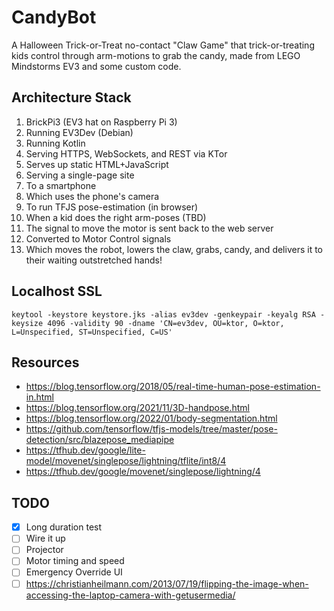 # CandyBot
A Halloween Trick-or-Treat no-contact "Claw Game" 
that trick-or-treating kids control through arm-motions to grab the candy, 
made from LEGO Mindstorms EV3 and some custom code.

## Architecture Stack

1. BrickPi3 (EV3 hat on Raspberry Pi 3)
2. Running EV3Dev (Debian)
3. Running Kotlin
4. Serving HTTPS, WebSockets, and REST via KTor
5. Serves up static HTML+JavaScript
6. Serving a single-page site
7. To a smartphone
8. Which uses the phone's camera
9. To run TFJS pose-estimation (in browser)
10. When a kid does the right arm-poses (TBD)
11. The signal to move the motor is sent back to the web server
12. Converted to Motor Control signals
13. Which moves the robot, lowers the claw, grabs, candy, and delivers it to their waiting outstretched hands!

## Localhost SSL

`keytool -keystore keystore.jks -alias ev3dev -genkeypair -keyalg RSA -keysize 4096 -validity 90 -dname 'CN=ev3dev, OU=ktor, O=ktor, L=Unspecified, ST=Unspecified, C=US'`

## Resources

* https://blog.tensorflow.org/2018/05/real-time-human-pose-estimation-in.html
* https://blog.tensorflow.org/2021/11/3D-handpose.html
* https://blog.tensorflow.org/2022/01/body-segmentation.html
* https://github.com/tensorflow/tfjs-models/tree/master/pose-detection/src/blazepose_mediapipe
* https://tfhub.dev/google/lite-model/movenet/singlepose/lightning/tflite/int8/4
* https://tfhub.dev/google/movenet/singlepose/lightning/4

## TODO

- [x] Long duration test 
- [ ] Wire it up
- [ ] Projector
- [ ] Motor timing and speed
- [ ] Emergency Override UI
- [ ] https://christianheilmann.com/2013/07/19/flipping-the-image-when-accessing-the-laptop-camera-with-getusermedia/